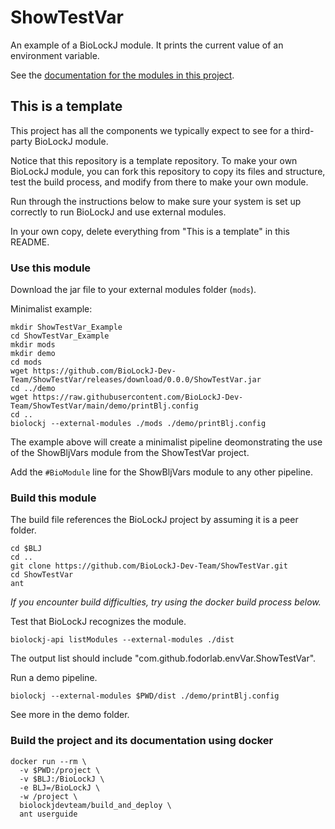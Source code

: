 # ShowTestVar
An example of a BioLockJ module. It prints the current value of an environment variable.

See the [documentation for the modules in this project](mkdocs/docs/index.md).

## This is a template

This project has all the components we typically expect to see for a third-party BioLockJ module.

Notice that this repository is a template repository. To make your own BioLockJ module, you can fork this repository to copy its files and structure, test the build process, and modify from there to make your own module.  

Run through the instructions below to make sure your system is set up correctly to run BioLockJ and use external modules.  

In your own copy, delete everything from "This is a template" in this README.

### Use this module

Download the jar file to your external modules folder (`mods`).

Minimalist example:
```
mkdir ShowTestVar_Example
cd ShowTestVar_Example
mkdir mods
mkdir demo
cd mods
wget https://github.com/BioLockJ-Dev-Team/ShowTestVar/releases/download/0.0.0/ShowTestVar.jar
cd ../demo
wget https://raw.githubusercontent.com/BioLockJ-Dev-Team/ShowTestVar/main/demo/printBlj.config
cd ..
biolockj --external-modules ./mods ./demo/printBlj.config
```
The example above will create a minimalist pipeline deomonstrating the use of the ShowBljVars module from the ShowTestVar project.  

Add the `#BioModule` line for the ShowBljVars module to any other pipeline.

### Build this module

The build file references the BioLockJ project by assuming it is a peer folder.
```
cd $BLJ
cd ..
git clone https://github.com/BioLockJ-Dev-Team/ShowTestVar.git
cd ShowTestVar
ant
```

_If you encounter build difficulties, try using the docker build process below._

Test that BioLockJ recognizes the module.
```
biolockj-api listModules --external-modules ./dist
```
The output list should include "com.github.fodorlab.envVar.ShowTestVar".

Run a demo pipeline.
```
biolockj --external-modules $PWD/dist ./demo/printBlj.config
```

See more in the demo folder.

### Build the project and its documentation using docker

```
docker run --rm \
  -v $PWD:/project \
  -v $BLJ:/BioLockJ \
  -e BLJ=/BioLockJ \
  -w /project \
  biolockjdevteam/build_and_deploy \
  ant userguide
```
